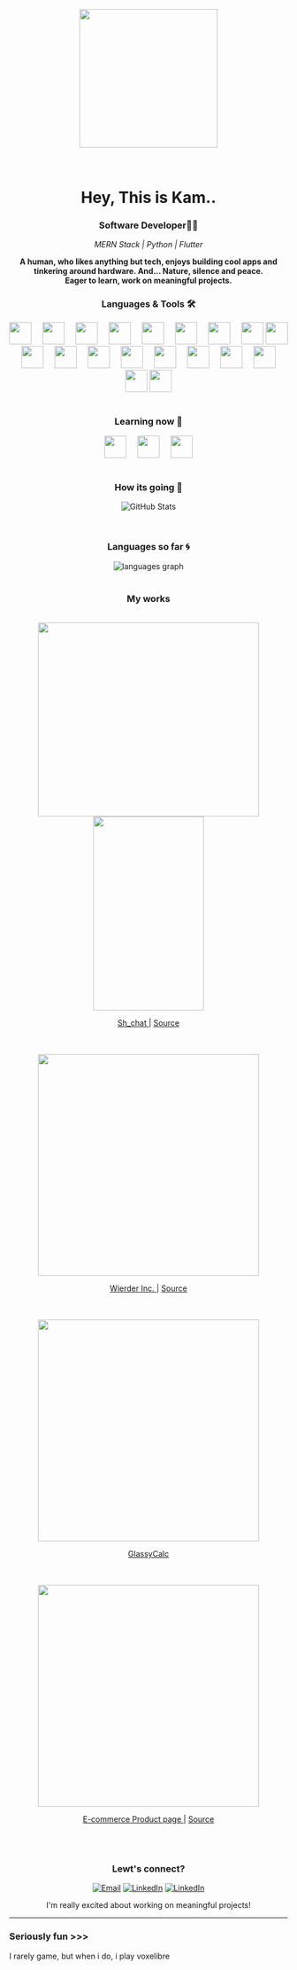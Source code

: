<div align='center'>
<img src='https://media1.giphy.com/media/v1.Y2lkPTc5MGI3NjExaWZpaTUza243OGVpaWllZ2NtbWY0M3VhNTJzM3ZycGVrMWR6amd5MSZlcD12MV9pbnRlcm5hbF9naWZfYnlfaWQmY3Q9Zw/Cmr1OMJ2FN0B2/giphy.gif' height='250'>

</div>
<br><br>

<h1 align='center'>Hey, This is Kam.. </h1>
<h3 align='center'>Software Developer👨‍💻</h3>
<p align='center'><i>MERN Stack | Python | Flutter </i></p>
 <p align='center'><b> A human, who likes anything but tech, enjoys building cool apps and tinkering around hardware. And... Nature, silence and peace.<br>
  Eager to learn, work on meaningful projects.
</b></p>
 

 <h3 align='center'> Languages & Tools 🛠</h3>
<div align='center'>
  <img src='https://cdn.simpleicons.org/linux' height='40'/>
  <img width='12'/>
  <img src='https://cdn.simpleicons.org/javascript' height='40'/>
  <img width='12'/>
  <img src='https://cdn.simpleicons.org/react' height='40'/>
  <img width='12'/>
  <img src='https://cdn.simpleicons.org/node.js' height='40'/>
  <img width='12'/>
  <img src='https://cdn.simpleicons.org/mongodb' height='40'/>
  <img width='12'/>
  <img src='https://cdn.simpleicons.org/express/000/fff' height='40'/>
  <img width='12'/>
  <img src="https://cdn.jsdelivr.net/gh/devicons/devicon/icons/css3/css3-original.svg" height="40" />
  <img width='12'/>
  <img src="https://cdn.jsdelivr.net/gh/devicons/devicon/icons/html5/html5-original.svg" height="40" />
  <img src="https://cdn.jsdelivr.net/gh/devicons/devicon/icons/mysql/mysql-original.svg" height="40"/>
  <img width='12'/>
  <img src='https://cdn.simpleicons.org/python' height='40'/>
  <img width='12'/>
  <img src='https://cdn.simpleicons.org/git' height='40'/>
  <img width='12'/>
  <img src='https://cdn.simpleicons.org/github/fff/000' height='40'/>
  <img width='12'/>
  <img src='https://cdn.simpleicons.org/neovim' height='40'/>
  <img width='12'/>
  <img src='https://cdn.simpleicons.org/vscodium' height='40'/>
  <img width='12'/>
  <img src='https://cdn.simpleicons.org/archlinux' height='40'/>
  <img width='12'/>
  <img src='https://cdn.simpleicons.org/flutter' height='40'/>
  <img width='12'/>
  <img src='https://cdn.simpleicons.org/tauri' height='40'/>
  <img width='12'/>
  <img src='https://cdn.simpleicons.org/render/fff/000' height='40'/>
  <img src="https://cdn.jsdelivr.net/gh/devicons/devicon/icons/figma/figma-original.svg" height="40" />
</div>
<br>

 <h3 align='center'> Learning now 🔨</h3>

<div align='center'>
  <img src='https://cdn.simpleicons.org/springboot/:' height='40'/>
  <img width='12'/>
  <img src='https://cdn.simpleicons.org/spring/:' height='40'/>
  <img width='12'/>
  <img src='https://cdn.simpleicons.org/postgresql/fff/000' height='40'/>
</div>
<br>

 <h3 align='center'>How its going 💫</h3>
<div align="center">

![GitHub Stats](https://github-readme-stats.vercel.app/api?username=kam0797&show_icons=true&theme=tokyonight&hide_border=true)
</div>
<br>

<h3 align='center'>Languages so far 🌀</h3>
<div align="center">
  <img src="https://github-readme-stats.vercel.app/api/top-langs?username=kam0797&locale=en&hide_title=true&layout=compact&card_width=320&langs_count=6&theme=codeSTACKr&hide_border=true&order=2" height="" alt="languages graph"  />
</div>
<br>

<h3 align='center'>My works</h3>
<br>


<div align='center'>
<img src='https://raw.githubusercontent.com/Kam0797/git-assets/main/scr_sht_sh_chat1.png' width='400' height='350'>
<img src='https://raw.githubusercontent.com/Kam0797/git-assets/main/scr_sht_sh_chat2.png' width='200' height='350'>
<p>
<a href='https://kam0797.github.io/sh-chat-fe/'>
Sh_chat
</a>|
<a href='https://github.com/kam0797/sh-chat-fe'>Source</a>
</div>
<br><br>

<div align='center'>
<img src='https://raw.githubusercontent.com/Kam0797/git-assets/main/scr_sht_wierder.png' width='400'>
  <p>
    <a href='https://kam0797.github.io/samp-site/'>
      Wierder Inc.
    </a>|
    <a href='https://github.com/kam0797/samp-site'>Source</a>
  </p>
</div>
<br><br>

<div align='center'>
<img src='https://raw.githubusercontent.com/Kam0797/git-assets/main/scr_sht_glassycalc.png' width='400'>
  <p>
    <a href='https://codepen.io/Kam0797/full/gbPYoEQ'>
      GlassyCalc
    </a>
  </p>
</div>
<br><br>

<div align='center'>
  <img src='https://raw.githubusercontent.com/Kam0797/git-assets/main/scr_sht_fe_mentor.png' width='400'>
  <p>
    <a href='https://kam0797.github.io/FEmentor-product-page/'>
    E-commerce Product page
    </a> | 
    <a href='https://github.com/kam0797/FEmentor-product-page/'>Source</a>
  </p>
</div>
<br><br>

<h3 align='center'> Lewt's connect? </h3>
<div align='center'>

[![Email](https://img.shields.io/badge/Gmail-D14836?style=for-the-badge&logo=gmail&logoColor=white)](mailto:'gv.kamal2003@gmail.com')
[![LinkedIn](https://img.shields.io/badge/LinkedIn-0077b5?style=for-the-badge&logo=linkedin&logoColor=white)]()
[![LinkedIn](https://img.shields.io/badge/Telegram-2CA5E0?style=for-the-badge&logo=telegram&logoColor=white)](https://telegram.me/kam0797)

I'm really excited about working on meaningful projects!
</div>

---
### Seriously fun >>>
I rarely game, but when i do, i play voxelibre